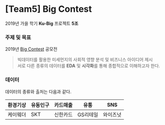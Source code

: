 # [Team5] Big Contest

2019년 가을 학기 **Ku-Big** 프로젝트 **5조**  



### 주제 및 목표  

2019년 [Big Contest](https://www.bigcontest.or.kr/) 공모전
> 빅데이터를 활용한 미세먼지의 사회적 영향 분석 및 비즈니스 아이디어 제시  
서로 다른 종류의 데이터를 **EDA** 및 **시각화**를 통해 종합적으로 이해하고자 한다.


### 데이터  

데이터의 종류와 출처는 다음과 같다.  

환경기상 | 유동인구 | 카드매출 | 유통 | SNS
---- | ---- | ---- | ---- | ----
케이웨더 | SKT | 신한카드 | GS리테일 | 와이즈넛

